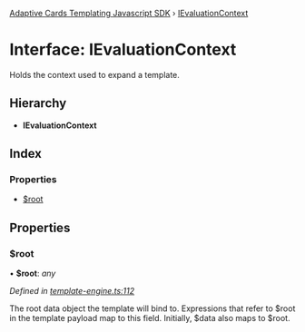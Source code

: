 [Adaptive Cards Templating Javascript SDK](../README.md) › [IEvaluationContext](ievaluationcontext.md)

# Interface: IEvaluationContext

Holds the context used to expand a template.

## Hierarchy

* **IEvaluationContext**

## Index

### Properties

* [$root](ievaluationcontext.md#root)

## Properties

###  $root

• **$root**: *any*

*Defined in [template-engine.ts:112](https://github.com/microsoft/AdaptiveCards/blob/3a9538575/source/nodejs/adaptivecards-templating/src/template-engine.ts#L112)*

The root data object the template will bind to. Expressions that refer to $root in the template payload
map to this field. Initially, $data also maps to $root.
